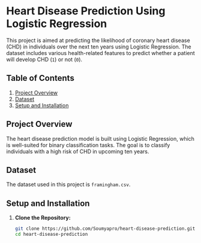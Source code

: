# Heart Disease Prediction Using Logistic Regression

This project is aimed at predicting the likelihood of coronary heart disease (CHD) in individuals over the next ten years using Logistic Regression. The dataset includes various health-related features to predict whether a patient will develop CHD (`1`) or not (`0`).

## Table of Contents

1. [Project Overview](#project-overview)
2. [Dataset](#dataset)
3. [Setup and Installation](#setup-and-installation)

## Project Overview

The heart disease prediction model is built using Logistic Regression, which is well-suited for binary classification tasks. The goal is to classify individuals with a high risk of CHD in upcoming ten years.

## Dataset

The dataset used in this project is `framingham.csv`.

## Setup and Installation

1. **Clone the Repository:**
   ```sh
   git clone https://github.com/Soumyapro/heart-disease-prediction.git
   cd heart-disease-prediction
